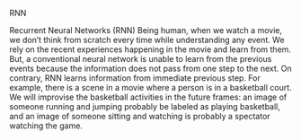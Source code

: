 

RNN 

Recurrent Neural Networks (RNN)
Being human, when we watch a movie, we don’t think from scratch every time while understanding any event. We rely on the recent experiences happening in the movie and learn from them. But, a conventional neural network is unable to learn from the previous events because the information does not pass from one step to the next. On contrary, RNN learns information from immediate previous step.
For example, there is a scene in a movie where a person is in a basketball court. We will improvise the basketball activities in the future frames: an image of someone running and jumping probably be labeled as playing basketball, and an image of someone sitting and watching is probably a spectator watching the game.

